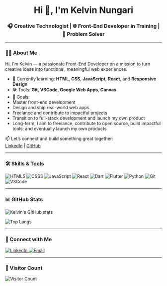 <!-- Profile Header -->
<h1 align="center">Hi 👋, I'm Kelvin Nungari</h1>
<h3 align="center">🎧 Creative Technologist | 🌐 Front-End Developer in Training | 🚀 Problem Solver</h3>

---

<!-- About Me Section -->
### 👨‍💻 About Me

Hi, I'm Kelvin — a passionate Front-End Developer on a mission to turn creative ideas into functional, meaningful web experiences.

- 🎯 Currently learning: **HTML**, **CSS**, **JavaScript**, **React**, and **Responsive Design**
- 🛠️ Tools: **Git**, **VSCode**, **Google Web Apps**, **Canvas**
- 🌱 Goals:
- Master front-end development
- Design and ship real-world web apps
- Freelance and contribute to impactful projects
- Transition to full-stack development and launch my own product 
- Long-term, I aim to freelance, contribute to open source, build impactful tools, and eventually launch my own products.  

📫 Let’s connect and build something great together:  
[LinkedIn](https://www.linkedin.com/in/kelvin-nungari) | [GitHub](https://github.com/Kelv01)

---

<!-- Skills Section -->
### 🛠️ Skills & Tools

<p align="left">
  <img src="https://img.shields.io/badge/HTML5-E34F26?style=for-the-badge&logo=html5&logoColor=white" alt="HTML5"/>
  <img src="https://img.shields.io/badge/CSS3-1572B6?style=for-the-badge&logo=css3&logoColor=white" alt="CSS3"/>
  <img src="https://img.shields.io/badge/JavaScript-F7DF1E?style=for-the-badge&logo=javascript&logoColor=black" alt="JavaScript"/>
  <img src="https://img.shields.io/badge/React-20232A?style=for-the-badge&logo=react&logoColor=61DAFB" alt="React"/>
  <img src="https://img.shields.io/badge/Dart-0175C2?style=for-the-badge&logo=dart&logoColor=white" alt="Dart"/>
  <img src="https://img.shields.io/badge/Flutter-02569B?style=for-the-badge&logo=flutter&logoColor=white" alt="Flutter"/>
  <img src="https://img.shields.io/badge/Python-3776AB?style=for-the-badge&logo=python&logoColor=white" alt="Python"/>
  <img src="https://img.shields.io/badge/Git-F05032?style=for-the-badge&logo=git&logoColor=white" alt="Git"/>
  <img src="https://img.shields.io/badge/VSCode-007ACC?style=for-the-badge&logo=visual-studio-code&logoColor=white" alt="VSCode"/>
</p>


---

<!-- GitHub Stats Section -->
### 📊 GitHub Stats

![Kelvin's GitHub stats](https://github-readme-stats.vercel.app/api?username=Kelv01&show_icons=true&theme=radical)

![Top Langs](https://github-readme-stats.vercel.app/api/top-langs/?username=Kelv01&layout=compact&theme=radical)

---

<!-- Connect With Me Section -->
### 🤝 Connect with Me

<p align="left">
  <a href="https://www.linkedin.com/in/kelvin-nungari/" target="_blank">
    <img src="https://img.shields.io/badge/LinkedIn-0077B5?style=for-the-badge&logo=linkedin&logoColor=white" alt="LinkedIn"/>
  </a>
  <a href="mailto:kelvinnungari9@gmail.com" target="_blank">
    <img src="https://img.shields.io/badge/Email-D14836?style=for-the-badge&logo=gmail&logoColor=white" alt="Email"/>
  </a>
 
</p>

---

<!-- Visitor Count Section -->
### 👀 Visitor Count

![Visitor Count](https://komarev.com/ghpvc/?username=Kelv01&color=blue)

